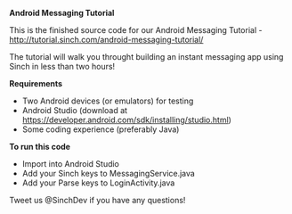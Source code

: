 **Android Messaging Tutorial**

This is the finished source code for our Android Messaging Tutorial - http://tutorial.sinch.com/android-messaging-tutorial/

The tutorial will walk you throught building an instant messaging app using Sinch in less than two hours!

**Requirements**

- Two Android devices (or emulators) for testing
- Android Studio (download at https://developer.android.com/sdk/installing/studio.html)
- Some coding experience (preferably Java)

**To run this code**
- Import into Android Studio
- Add your Sinch keys to MessagingService.java
- Add your Parse keys to LoginActivity.java

Tweet us @SinchDev if you have any questions!



